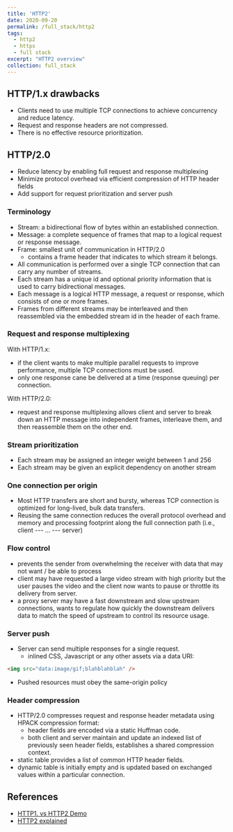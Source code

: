 ```yaml
---
title: 'HTTP2'
date: 2020-09-20
permalink: /full_stack/http2
tags:
  - http2
  - https
  - full stack
excerpt: "HTTP2 overview"
collection: full_stack
---
```


## HTTP/1.x drawbacks

- Clients need to use multiple TCP connections to achieve concurrency and reduce latency.
- Request and response headers are not compressed.
- There is no effective resource prioritization.

## HTTP/2.0

- Reduce latency by enabling full request and response multiplexing
- Minimize protocol overhead via efficient compression of HTTP header fields
- Add support for request prioritization and server push

### Terminology

- Stream: a bidirectional flow of bytes within an established connection.
- Message: a complete sequence of frames that map to a logical request or response message.
- Frame: smallest unit of communication in HTTP/2.0
    - contains a frame header that indicates to which stream it belongs.
- All communication is performed over a single TCP connection that can carry any number of streams.
- Each stream has a unique id and optional priority information that is used to carry bidirectional messages.
- Each message is a logical HTTP message, a request or response, which consists of one or more frames.
- Frames from different streams may be interleaved and then reassembled via the embedded stream id in the header of each frame.

### Request and response multiplexing

With HTTP/1.x:
- if the client wants to make multiple parallel requests to improve performance, multiple TCP connections must be used.
- only one response cane be delivered at a time (response queuing) per connection.

With HTTP/2.0:
- request and response multiplexing allows client and server to break down an HTTP message into independent frames, interleave them, and then reassemble them on the other end.

### Stream prioritization

- Each stream may be assigned an integer weight between 1 and 256
- Each stream may be given an explicit dependency on another stream

### One connection per origin

- Most HTTP transfers are short and bursty, whereas TCP connection is optimized for long-lived, bulk data transfers.
- Reusing the same connection reduces the overall protocol overhead and memory and processing footprint along the full connection path (i.e., client --- ... --- server)

### Flow control

- prevents the sender from overwhelming the receiver with data that may not want / be able to process
- client may have requested a large video stream with high priority but the user pauses the video and the client now wants to pause or throttle its delivery from server.
- a proxy server may have a fast downstream and slow upstream connections, wants to regulate how quickly the downstream delivers data to match the speed of upstream to control its resource usage.

### Server push

- Server can send multiple responses for a single request.
  - inlined CSS, Javascript or any other assets via a data URI:
```html
<img src="data:image/gif;blahblahblah" />
```
- Pushed resources must obey the same-origin policy

### Header compression

- HTTP/2.0 compresses request and response header metadata using HPACK compression format:
    - header fields are encoded via a static Huffman code.
    - both client and server maintain and update an indexed list of previously seen header fields, establishes a shared compression context.
- static table provides a list of common HTTP header fields.
- dynamic table is initially empty and is updated based on exchanged values within a particular connection.

## References

- [HTTP1. vs HTTP2 Demo](https://http2.akamai.com/demo)
- [HTTP2 explained](https://http2.akamai.com/)
